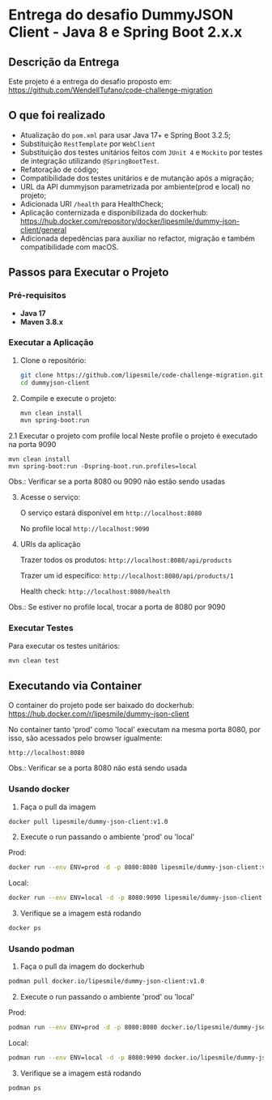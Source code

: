 
# Entrega do desafio DummyJSON Client - Java 8 e Spring Boot 2.x.x

## Descrição da Entrega

Este projeto é a entrega do desafio proposto em: https://github.com/WendellTufano/code-challenge-migration

## O que foi realizado
- Atualização do `pom.xml` para usar Java 17+ e Spring Boot 3.2.5;
- Substituição `RestTemplate` por `WebClient`
- Substituição dos testes unitários feitos com `JUnit 4` e `Mockito` por testes de integração utilizando `@SpringBootTest`.
- Refatoração de código;
- Compatibilidade dos testes unitários e de mutanção após a migração;
- URL da API dummyjson parametrizada por ambiente(prod e local) no projeto;
- Adicionada URI `/health` para HealthCheck;
- Aplicação conternizada e disponibilizada do dockerhub: https://hub.docker.com/repository/docker/lipesmile/dummy-json-client/general
- Adicionada depedências para auxiliar no refactor, migração e também compatibilidade com macOS.

## Passos para Executar o Projeto

### Pré-requisitos

- **Java 17**
- **Maven 3.8.x**

### Executar a Aplicação

1. Clone o repositório:
    ```bash
    git clone https://github.com/lipesmile/code-challenge-migration.git
    cd dummyjson-client
    ```

2. Compile e execute o projeto:
    ```bash
    mvn clean install
    mvn spring-boot:run
    ```
    
2.1 Executar o projeto com profile local
   Neste profile o projeto é executado na porta 9090

    mvn clean install
    mvn spring-boot:run -Dspring-boot.run.profiles=local
    
Obs.: Verificar se a porta 8080 ou 9090 não estão sendo usadas    


3. Acesse o serviço:
   
    O serviço estará disponível em `http://localhost:8080`
   
    No profile local `http://localhost:9090`

5. URIs da aplicação

   Trazer todos os produtos: `http://localhost:8080/api/products`
   
   Trazer um id especifico: `http://localhost:8080/api/products/1`

   Health check: `http://localhost:8080/health`

Obs.: Se estiver no profile local, trocar a porta de 8080 por 9090


   
### Executar Testes
Para executar os testes unitários:

```bash
mvn clean test
```

## Executando via Container
O container do projeto pode ser baixado do dockerhub: https://hub.docker.com/r/lipesmile/dummy-json-client


No container tanto 'prod' como 'local' executam na mesma porta 8080, por isso, são acessados pelo browser igualmente:

`http://localhost:8080`

Obs.: Verificar se a porta 8080 não está sendo usada


### Usando docker

1. Faça o pull da imagem

```bash
docker pull lipesmile/dummy-json-client:v1.0
```

2. Execute o run passando o ambiente 'prod' ou 'local'

Prod:

```bash
docker run --env ENV=prod -d -p 8080:8080 lipesmile/dummy-json-client:v1.0
```

Local:

```bash
docker run --env ENV=local -d -p 8080:9090 lipesmile/dummy-json-client:v1.0
```

3. Verifique se a imagem está rodando

```bash
docker ps
```

### Usando podman
1. Faça o pull da imagem do dockerhub

```bash
podman pull docker.io/lipesmile/dummy-json-client:v1.0
```

2. Execute o run passando o ambiente 'prod' ou 'local'

Prod:
```bash
podman run --env ENV=prod -d -p 8080:8080 docker.io/lipesmile/dummy-json-client:v1.0
```

Local:
```bash
podman run --env ENV=local -d -p 8080:9090 docker.io/lipesmile/dummy-json-client:v1.0
```

3. Verifique se a imagem está rodando
```bash
podman ps
```
